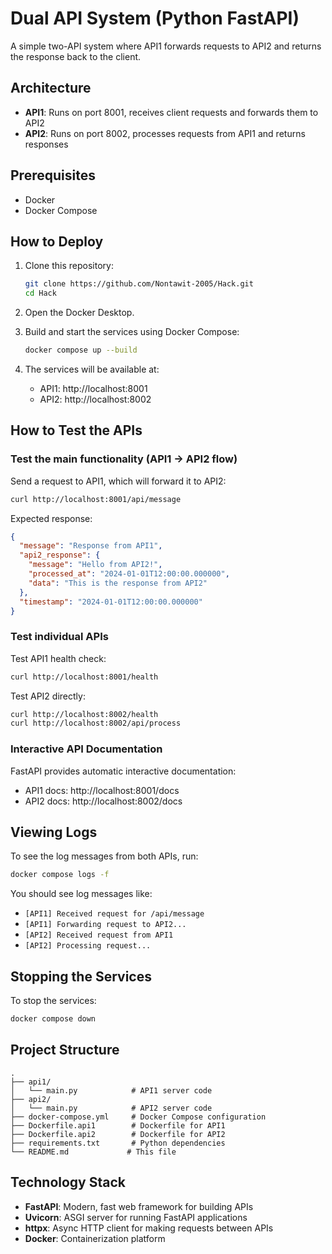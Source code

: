 # Dual API System (Python FastAPI)

A simple two-API system where API1 forwards requests to API2 and returns the response back to the client.

## Architecture

- **API1**: Runs on port 8001, receives client requests and forwards them to API2
- **API2**: Runs on port 8002, processes requests from API1 and returns responses

## Prerequisites

- Docker
- Docker Compose

## How to Deploy

1. Clone this repository:
   ```bash
   git clone https://github.com/Nontawit-2005/Hack.git
   cd Hack
   ```

2. Open the Docker Desktop.

3. Build and start the services using Docker Compose:
   ```bash
   docker compose up --build
   ```

4. The services will be available at:
   - API1: http://localhost:8001
   - API2: http://localhost:8002

## How to Test the APIs

### Test the main functionality (API1 → API2 flow)

Send a request to API1, which will forward it to API2:

```bash
curl http://localhost:8001/api/message
```

Expected response:
```json
{
  "message": "Response from API1",
  "api2_response": {
    "message": "Hello from API2!",
    "processed_at": "2024-01-01T12:00:00.000000",
    "data": "This is the response from API2"
  },
  "timestamp": "2024-01-01T12:00:00.000000"
}
```

### Test individual APIs

Test API1 health check:
```bash
curl http://localhost:8001/health
```

Test API2 directly:
```bash
curl http://localhost:8002/health
curl http://localhost:8002/api/process
```

### Interactive API Documentation

FastAPI provides automatic interactive documentation:
- API1 docs: http://localhost:8001/docs
- API2 docs: http://localhost:8002/docs

## Viewing Logs

To see the log messages from both APIs, run:
```bash
docker compose logs -f
```

You should see log messages like:
- `[API1] Received request for /api/message`
- `[API1] Forwarding request to API2...`
- `[API2] Received request from API1`
- `[API2] Processing request...`

## Stopping the Services

To stop the services:
```bash
docker compose down
```

## Project Structure

```
.
├── api1/
│   └── main.py            # API1 server code
├── api2/
│   └── main.py            # API2 server code
├── docker-compose.yml     # Docker Compose configuration
├── Dockerfile.api1        # Dockerfile for API1
├── Dockerfile.api2        # Dockerfile for API2
├── requirements.txt       # Python dependencies
└── README.md             # This file
```

## Technology Stack

- **FastAPI**: Modern, fast web framework for building APIs
- **Uvicorn**: ASGI server for running FastAPI applications
- **httpx**: Async HTTP client for making requests between APIs
- **Docker**: Containerization platform